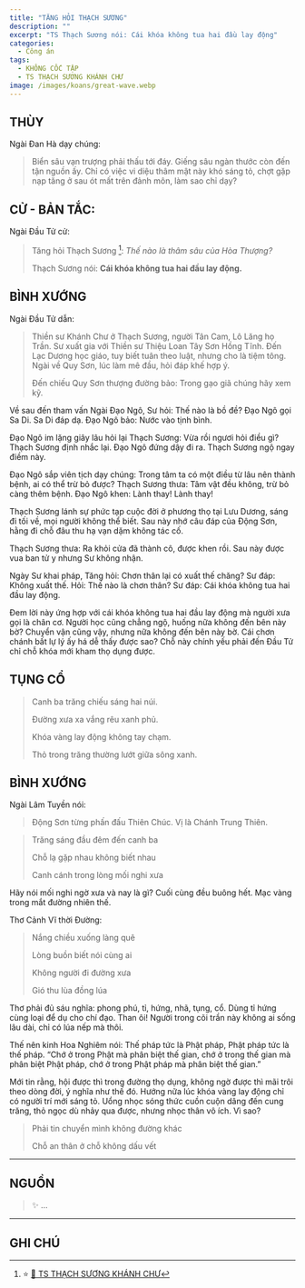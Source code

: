 ```yaml
---
title: "TĂNG HỎI THẠCH SƯƠNG"
description: ""
excerpt: "TS Thạch Sương nói: Cái khóa không tua hai đầu lay động"
categories:
  - Công án
tags:
  - KHÔNG CỐC TẬP
  - TS THẠCH SƯƠNG KHÁNH CHƯ
image: /images/koans/great-wave.webp
---
```


## THÙY

Ngài Đan Hà dạy chúng:

> Biển sâu vạn trượng phải thấu tới đáy. Giếng sâu ngàn thước còn đến tận nguồn ấy.
> Chỉ có việc vi diệu thâm mật này khó sáng tỏ, chợt gặp nạp tăng ở sau ót mất trên đảnh môn, làm sao chỉ dạy?

## CỬ - BẢN TẮC:

Ngài Đầu Tử cử:

> Tăng hỏi Thạch Sương [^1]: _Thế nào là thâm sâu của Hòa Thượng?_
>
> Thạch Sương nói: **Cái khóa không tua hai đầu lay động.**

## BÌNH XƯỚNG

Ngài Đầu Tử dẫn:

> Thiền sư Khánh Chư ở Thạch Sương, người Tân Cam, Lô Lăng họ Trần. Sư xuất gia với Thiền sư Thiệu Loan Tây Sơn Hồng Tĩnh.
> Đến Lạc Dương học giáo, tuy biết tuân theo luật, nhưng cho là tiệm tông. Ngài về Quy Sơn, lúc làm mê đầu, hỏi đáp khế hợp ý.
>
> Đến chiếu Quy Sơn thượng đường bảo: Trong gạo giã chúng hãy xem kỹ.

Về sau đến tham vấn Ngài Đạo Ngô, Sư hỏi: Thế nào là bồ đề?
Đạo Ngô gọi Sa Di. Sa Di đáp dạ. Đạo Ngô bảo: Nước vào tịnh bình.

Đạo Ngô im lặng giây lâu hỏi lại Thạch Sương: Vừa rồi ngươi hỏi điều gì?
Thạch Sương định nhắc lại. Đạo Ngô đứng dậy đi ra.
Thạch Sương ngộ ngay điềm này.

Đạo Ngô sắp viên tịch dạy chúng: Trong tâm ta có một điều từ lâu nên thành bệnh, ai có thể trừ bỏ được?
Thạch Sương thưa: Tâm vật đều không, trừ bỏ càng thêm bệnh.
Đạo Ngô khen: Lành thay! Lành thay!

Thạch Sương lánh sự phức tạp cuộc đời ở phương thọ tại Lưu Dương, sáng đi tối về, mọi người không thể biết.
Sau này nhớ câu đáp của Động Sơn, hằng đi chỗ đâu thu hạ vạn dặm không tác cố.

Thạch Sương thưa: Ra khỏi cửa đã thành cô, được khen rồi. Sau này được vua ban tử y nhưng Sư không nhận.

Ngày Sư khai pháp, Tăng hỏi: Chơn thân lại có xuất thế chăng?
Sư đáp: Không xuất thế.
Hỏi: Thế nào là chơn thân?
Sư đáp: Cái khóa không tua hai đầu lay động.

Đem lời này ứng hợp với cái khóa không tua hai đầu lay động mà người xưa gọi là chân cơ.
Người học cũng chẳng ngộ, huống nữa không đến bên này bờ? Chuyển vận cũng vậy, nhưng nữa không đến bên này bờ.
Cái chơn chánh bất lự lý ấy há dễ thấy được sao? Chỗ này chính yếu phải đến Đầu Tử chỉ chỗ khóa mới kham thọ dụng được.

## TỤNG CỔ

> Canh ba trăng chiếu sáng hai núi.
>
> Đường xưa xa vắng rêu xanh phủ.
>
> Khóa vàng lay động không tay chạm.
>
> Thỏ trong trăng thường lướt giữa sông xanh.

## BÌNH XƯỚNG

Ngài Lâm Tuyền nói:

> Động Sơn từng phấn đấu Thiên Chúc. Vị là Chánh Trung Thiên.

> Trăng sáng đầu đêm đến canh ba
>
> Chỗ lạ gặp nhau không biết nhau
>
> Canh cánh trong lòng mối nghi xưa

Hãy nói mối nghi ngờ xưa và nay là gì? Cuối cùng đều buông hết. Mạc vàng trong mắt đường nhiên thế.

Thơ Cảnh Vĩ thời Đường:

> Nắng chiều xuống làng quê
>
> Lòng buồn biết nói cùng ai
>
> Không người đi đường xưa
>
> Gió thu lùa đồng lúa

Thơ phải đủ sáu nghĩa: phong phú, tỉ, hứng, nhã, tụng, cổ. Dùng tỉ hứng cùng loại để dụ cho chí đạo. Than ôi! Người trong cõi trần này không ai sống lâu dài, chỉ có lúa nếp mà thôi.

Thế nên kinh Hoa Nghiêm nói: Thế pháp tức là Phật pháp, Phật pháp tức là thế pháp. “Chớ ở trong Phật mà phân biệt thế gian, chớ ở trong thế gian mà phân biệt Phật pháp, chớ ở trong Phật pháp mà phân biệt thế gian.”

Mới tin rằng, hội được thì trong đường thọ dụng, không ngờ được thì mãi trôi theo dòng đời, ý nghĩa như thế đó. Hướng nữa lúc khóa vàng lay động chỉ có người trí mới sáng tỏ. Uổng nhọc sóng thức cuồn cuộn dâng đến cung trăng, thỏ ngọc dù nhảy qua được, nhưng nhọc thân vô ích. Vì sao?

> Phải tin chuyển mình không đường khác
>
> Chỗ an thân ở chỗ không dấu vết

<hr class="blog-rule" />

## NGUỒN

> ✨ ...

<hr class="blog-rule" />

## GHI CHÚ

[^1]: ⭐️ <a href="https://hoavouu.com/a17583/03-thien-su-khanh-chu-o-thach-suong" target="_blank">🔗 TS THẠCH SƯƠNG KHÁNH CHƯ</a>
